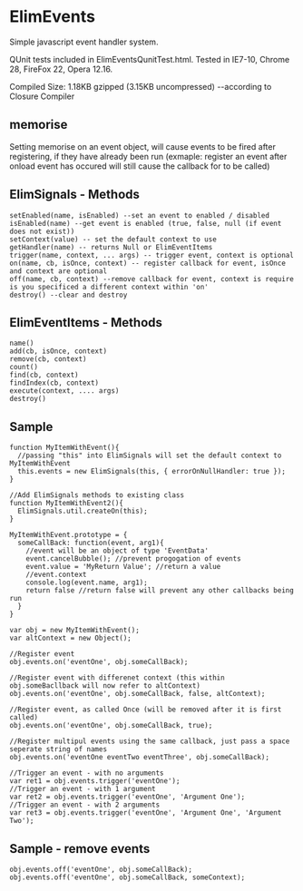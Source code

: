 ElimEvents
=====================

Simple javascript event handler system.

QUnit tests included in ElimEventsQunitTest.html. Tested in IE7-10, Chrome 28, FireFox 22, Opera 12.16.

Compiled Size: 1.18KB gzipped (3.15KB uncompressed) --according to Closure Compiler

memorise
-
Setting memorise on an event object, will cause events to be fired after registering, if they have already been run (exmaple: register an event after onload event has occured will still cause the callback for to be called)

ElimSignals - Methods
-

    setEnabled(name, isEnabled) --set an event to enabled / disabled
    isEnabled(name) --get event is enabled (true, false, null (if event does not exist))
    setContext(value) -- set the default context to use
    getHandler(name) -- returns Null or ElimEventItems
    trigger(name, context, ... args) -- trigger event, context is optional
    on(name, cb, isOnce, context) -- register callback for event, isOnce and context are optional
    off(name, cb, context) --remove callback for event, context is require is you specificed a different context within 'on'
    destroy() --clear and destroy
    
ElimEventItems - Methods
-
    
    name()
    add(cb, isOnce, context)
    remove(cb, context)
    count()
    find(cb, context)
    findIndex(cb, context)
    execute(context, .... args)
    destroy()

Sample
-------

    function MyItemWithEvent(){
      //passing "this" into ElimSignals will set the default context to MyItemWithEvent
      this.events = new ElimSignals(this, { errorOnNullHandler: true });
    }
    
    //Add ElimSignals methods to existing class
    function MyItemWithEvent2(){
      ElimSignals.util.createOn(this);
    }
  
    MyItemWithEvent.prototype = {
      someCallBack: function(event, arg1){
        //event will be an object of type 'EventData'
        event.cancelBubble(); //prevent progogation of events
        event.value = 'MyReturn Value'; //return a value
        //event.context
        console.log(event.name, arg1);
        return false //return false will prevent any other callbacks being run
      }
    }
  
    var obj = new MyItemWithEvent();
    var altContext = new Object();
  
    //Register event
    obj.events.on('eventOne', obj.someCallBack);
  
    //Register event with differenet context (this within obj.someBacllback will now refer to altContext)
    obj.events.on('eventOne', obj.someCallBack, false, altContext);
  
    //Register event, as called Once (will be removed after it is first called)
    obj.events.on('eventOne', obj.someCallBack, true);
    
    //Register multipul events using the same callback, just pass a space seperate string of names
    obj.events.on('eventOne eventTwo eventThree', obj.someCallBack);
    
    //Trigger an event - with no arguments
    var ret1 = obj.events.trigger('eventOne');
    //Trigger an event - with 1 argument
    var ret2 = obj.events.trigger('eventOne', 'Argument One');
    //Trigger an event - with 2 arguments
    var ret3 = obj.events.trigger('eventOne', 'Argument One', 'Argument Two');
    
Sample - remove events
-----

    obj.events.off('eventOne', obj.someCallBack);
    obj.events.off('eventOne', obj.someCallBack, someContext);
